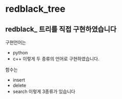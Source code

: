 # redblack_tree

## redblack_ 트리를 직접 구현하였습니다

구현언어는
* python
* c++
이렇게 두 종류의 언어로 구현하였습니다.

함수는
* insert
* delete
* search
이렇게 3종류가 있습니다
